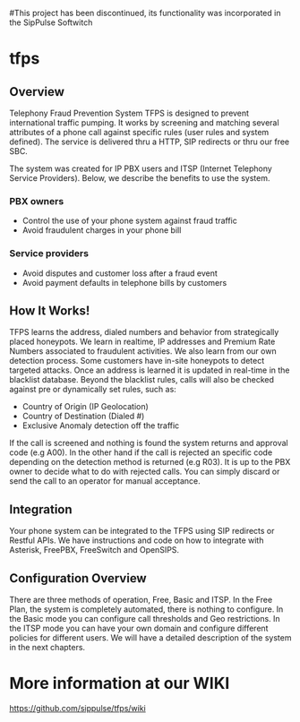 #This project has been discontinued, its functionality was incorporated in the SipPulse Softwitch

# tfps

## Overview

Telephony Fraud Prevention System TFPS is designed to prevent international traffic pumping. It works by screening and matching several attributes of a phone call against specific rules (user rules and system defined). The service is delivered thru a HTTP, SIP redirects or thru our free SBC.

The system was created for IP PBX users and ITSP (Internet Telephony Service Providers). Below, we describe the benefits to use the system.

### PBX owners

* Control the use of your phone system against fraud traffic
* Avoid fraudulent charges in your phone bill

### Service providers

* Avoid disputes and customer loss after a fraud event
* Avoid payment defaults in telephone bills by customers

## How It Works!

TFPS learns the address, dialed numbers and behavior from strategically placed honeypots. We learn in realtime, IP addresses and Premium Rate Numbers associated to fraudulent activities. We also learn from our own detection process. Some customers have in-site honeypots to detect targeted attacks. Once an address is learned it is updated in real-time in the blacklist database. Beyond the blacklist rules, calls will also be checked against pre or dynamically set rules, such as:

* Country of Origin (IP Geolocation)
* Country of Destination (Dialed #)
* Exclusive Anomaly detection off the traffic

If the call is screened and nothing is found the system returns and approval code (e.g A00). In the other hand if the call is rejected an specific code depending on the detection method is returned (e.g R03). It is up to the PBX owner to decide what to do with rejected calls. You can simply discard or send the call to an operator for manual acceptance.

## Integration

Your phone system can be integrated to the TFPS using SIP redirects or Restful APIs. We have instructions and code on how to integrate with Asterisk, FreePBX, FreeSwitch and OpenSIPS. 

## Configuration Overview

There are three methods of operation, Free, Basic and ITSP. In the Free Plan, the system is completely automated, there is nothing to configure. In the Basic mode you can configure call thresholds and Geo restrictions. In the ITSP mode you can have your own domain and configure different policies for different users. We will have a detailed description of the system in the next chapters.

# More information at our WIKI

https://github.com/sippulse/tfps/wiki

